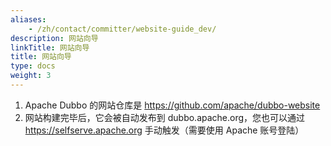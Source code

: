 ```yaml
---
aliases:
    - /zh/contact/committer/website-guide_dev/
description: 网站向导
linkTitle: 网站向导
title: 网站向导
type: docs
weight: 3
---
```





1. Apache Dubbo 的网站仓库是 https://github.com/apache/dubbo-website
2. 网站构建完毕后，它会被自动发布到 dubbo.apache.org，您也可以通过 https://selfserve.apache.org 手动触发（需要使用 Apache 账号登陆）